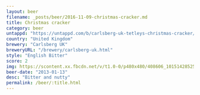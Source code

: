 ```yaml
---
layout: beer
filename: _posts/beer/2016-11-09-christmas-cracker.md
title: Christmas cracker
category: beer
untappd: "https://untappd.com/b/carlsberg-uk-tetleys-christmas-cracker/270306"
country: "United Kingdom"
brewery: "Carlsberg UK"
breweryURL: "/brewery/carlsberg-uk.html"
style: "English Bitter"
score: 2
img: https://scontent.xx.fbcdn.net/v/t1.0-0/p480x480/408606_10151428525743745_1997517717_n.jpg?oh=7c4314d1634abce91003a64929f9a911&oe=59540A3F
beer-date: "2013-01-13"
desc: "Bitter and nutty"
permalink: /beer/:title.html
---
```

